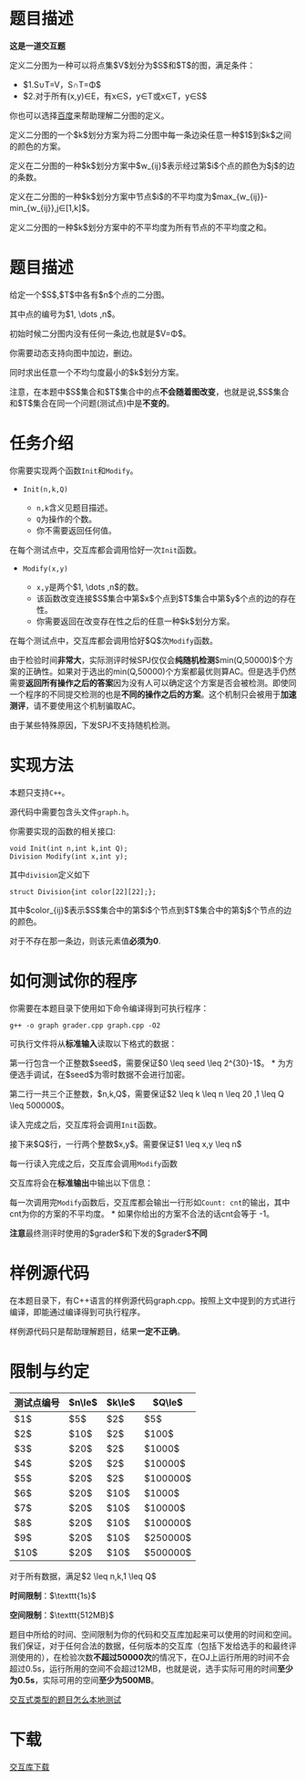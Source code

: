# 题目描述

<p><strong>这是一道交互题</strong></p>
<p>定义二分图为一种可以将点集$V$划分为$S$和$T$的图，满足条件：</p>
<ul><li>$1.S∪T=V，S∩T=Φ$</li>
<li>$2.对于所有(x,y)∈E，有x∈S，y∈T或x∈T，y∈S$</li>
</ul><p>你也可以选择<a href="https://baike.baidu.com/item/%E4%BA%8C%E5%88%86%E5%9B%BE/9089095?fr=aladdin">百度</a>来帮助理解二分图的定义。</p>
<p>定义二分图的一个$k$划分方案为将二分图中每一条边染任意一种$1$到$k$之间的颜色的方案。</p>
<p>定义在二分图的一种$k$划分方案中$w_{ij}$表示经过第$i$个点的颜色为$j$的边的条数。</p>
<p>定义在二分图的一种$k$划分方案中节点$i$的不平均度为$max_{w_{ij}}-min_{w_{ij}},j∈[1,k]$。</p>
<p>定义二分图的一种$k​$划分方案中的不平均度为所有节点的不平均度之和。</p>

# 题目描述


<p>给定一个$S$,$T$中各有$n$个点的二分图。</p>
<p>其中点的编号为$1, \dots ,n$。</p>
<p>初始时候二分图内没有任何一条边,也就是$V=Φ$。</p>
<p>你需要动态支持向图中加边，删边。</p>
<p>同时求出任意一个不均匀度最小的$k$划分方案。</p>
<p>注意，在本题中$S$集合和$T$集合中的点<strong>不会随着图改变</strong>，也就是说,$S$集合和$T$集合在同一个问题(测试点)中是<strong>不变的</strong>。</p>

# 任务介绍


<p>你需要实现两个函数<code>Init</code>和<code>Modify</code>。</p>
<ul><li><p><code>Init(n,k,Q)</code></p>
<ul><li><code>n,k</code>含义见题目描述。</li>
<li><code>Q</code>为操作的个数。</li>
<li>你不需要返回任何值。</li>
</ul></li>
</ul><p>在每个测试点中，交互库都会调用恰好一次<code>Init</code>函数。</p>
<ul><li><p><code>Modify(x,y)</code></p>
<ul><li><code>x,y</code>是两个$1, \dots ,n$的数。</li>
<li>该函数改变连接$S$集合中第$x$个点到$T$集合中第$y$个点的边的存在性。</li>
<li>你需要返回在改变存在性之后的任意一种$k$划分方案。</li>
</ul></li>
</ul><p>在每个测试点中，交互库都会调用恰好$Q$次<code>Modify</code>函数。</p>
<p>由于检验时间<strong>非常大</strong>，实际测评时候SPJ仅仅会<strong>纯随机检测</strong>$min(Q,50000)$个方案的正确性。如果对于选出的min(Q,50000)个方案都最优则算AC。但是选手仍然需要<strong>返回所有操作之后的答案</strong>因为没有人可以确定这个方案是否会被检测。即使同一个程序的不同提交检测的也是<strong>不同的操作之后的方案</strong>。这个机制只会被用于<strong>加速测评</strong>，请不要使用这个机制骗取AC。</p>
<p>由于某些特殊原因，下发SPJ不支持随机检测。</p>

# 实现方法


<p>本题只支持<code>C++</code>。</p>
<p>源代码中需要包含头文件<code>graph.h</code>。</p>
<p>你需要实现的函数的相关接口:</p>
<pre><code class="sh_cpp">void Init(int n,int k,int Q);
Division Modify(int x,int y);</code></pre>
<p>其中<code>division</code>定义如下</p>
<pre><code class="sh_cpp">struct Division{int color[22][22];};</code></pre>
<p>其中$color_{ij}$表示$S$集合中的第$i$个节点到$T$集合中的第$j$个节点的边的颜色。</p>
<p>对于不存在那一条边，则该元素值<strong>必须为0</strong>.</p>

# 如何测试你的程序


<p>你需要在本题目录下使用如下命令编译得到可执行程序：</p>
<pre><code class="sh_bash">g++ -o graph grader.cpp graph.cpp -O2</code></pre>
<p>可执行文件将从<strong>标准输入</strong>读取以下格式的数据：</p>
<p>第一行包含一个正整数$seed$，需要保证$0 \leq seed \leq 2^{30}-1$。
* 为方便选手调试，在$seed$为零时数据不会进行加密。</p>
<p>第二行一共三个正整数，$n,k,Q$，需要保证$2 \leq k \leq n \leq 20 ,1 \leq Q \leq 500000$。</p>
<p>读入完成之后，交互库将会调用<code>Init</code>函数。</p>
<p>接下来$Q$行，一行两个整数$x,y$。需要保证$1 \leq x,y \leq n$</p>
<p>每一行读入完成之后，交互库会调用<code>Modify</code>函数</p>
<p>交互库将会在<strong>标准输出</strong>中输出以下信息：</p>
<p>每一次调用完<code>Modify</code>函数后，交互库都会输出一行形如<code>Count: cnt</code>的输出，其中cnt为你的方案的不平均度。
* 如果你给出的方案不合法的话cnt会等于 -1。</p>
<p><strong>注意</strong>最终测评时使用的$grader$和下发的$grader$<strong>不同</strong></p>

# 样例源代码


<p>在本题目录下，有C++语言的样例源代码graph.cpp。按照上文中提到的方式进行编译，即能通过编译得到可执行程序。</p>
<p>样例源代码只是帮助理解题目，结果<strong>一定不正确</strong>。</p>

# 限制与约定


<div class="table-responsive">
<table class="table table-bordered table-text-center table-vertical-middle"><thead><tr><th>测试点编号</th><th>$n\le$</th><th>$k\le$</th><th>$Q\le$</th></tr></thead><tbody><tr><td>$1$</td><td>$5$</td><td>$2$</td><td>$5$</td></tr><tr><td>$2$</td><td>$10$</td><td>$2$</td><td>$100$</td></tr><tr><td>$3$</td><td>$20$</td><td>$2$</td><td>$1000$</td></tr><tr><td>$4$</td><td>$20$</td><td>$2$</td><td>$10000$</td></tr><tr><td>$5$</td><td>$20$</td><td>$2$</td><td>$100000$</td></tr><tr><td>$6$</td><td>$20$</td><td>$10$</td><td>$1000$</td></tr><tr><td>$7$</td><td>$20$</td><td>$10$</td><td>$10000$</td></tr><tr><td>$8$</td><td>$20$</td><td>$10$</td><td>$100000$</td></tr><tr><td>$9$</td><td>$20$</td><td>$10$</td><td>$250000$</td></tr><tr><td>$10$</td><td>$20$</td><td>$10$</td><td>$500000$</td></tr></tbody></table></div>

<p>对于所有数据，满足$2 \leq n,k,1 \leq Q$</p>
<p><strong>时间限制</strong>：$\texttt{1s}$</p>
<p><strong>空间限制</strong>：$\texttt{512MB}$</p>
<p>题目中所给的时间、空间限制为你的代码和交互库加起来可以使用的时间和空间。我们保证，对于任何合法的数据，任何版本的交互库（包括下发给选手的和最终评测使用的），在检验次数<strong>不超过50000次</strong>的情况下，在OJ上运行所用的时间不会超过0.5s，运行所用的空间不会超过12MB，也就是说，选手实际可用的时间<strong>至少为0.5s</strong>，实际可用的空间<strong>至少为500MB</strong>。</p>
<p><a href="/faq">交互式类型的题目怎么本地测试</a></p>

# 下载


<p><a href="/download.php?type=problem&amp;id=444">交互库下载</a></p>

